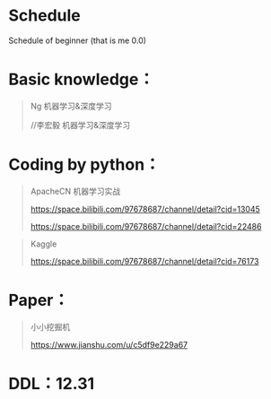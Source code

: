 # Schedule
Schedule of beginner (that is me 0.0)

# Basic knowledge：

>Ng 机器学习&深度学习
>
>//李宏毅 机器学习&深度学习

# Coding by python：

>ApacheCN 机器学习实战
>
>https://space.bilibili.com/97678687/channel/detail?cid=13045
>
>https://space.bilibili.com/97678687/channel/detail?cid=22486

>Kaggle
>
>https://space.bilibili.com/97678687/channel/detail?cid=76173

# Paper：

>小小挖掘机
>
>https://www.jianshu.com/u/c5df9e229a67


# DDL：12.31
